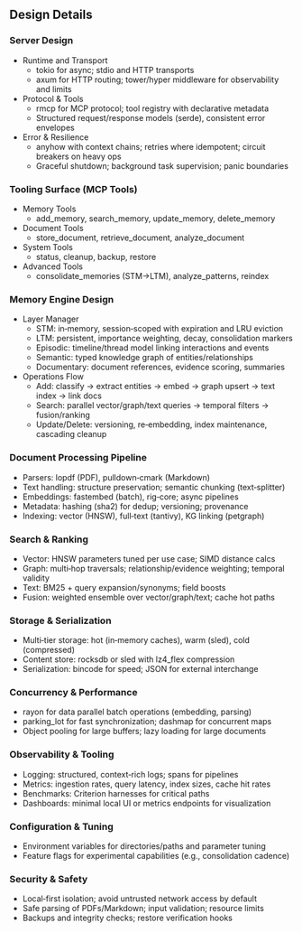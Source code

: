 ## Design Details

### Server Design

- Runtime and Transport
  - tokio for async; stdio and HTTP transports
  - axum for HTTP routing; tower/hyper middleware for observability and limits
- Protocol & Tools
  - rmcp for MCP protocol; tool registry with declarative metadata
  - Structured request/response models (serde), consistent error envelopes
- Error & Resilience
  - anyhow with context chains; retries where idempotent; circuit breakers on heavy ops
  - Graceful shutdown; background task supervision; panic boundaries

### Tooling Surface (MCP Tools)

- Memory Tools
  - add_memory, search_memory, update_memory, delete_memory
- Document Tools
  - store_document, retrieve_document, analyze_document
- System Tools
  - status, cleanup, backup, restore
- Advanced Tools
  - consolidate_memories (STM→LTM), analyze_patterns, reindex

### Memory Engine Design

- Layer Manager
  - STM: in‑memory, session‑scoped with expiration and LRU eviction
  - LTM: persistent, importance weighting, decay, consolidation markers
  - Episodic: timeline/thread model linking interactions and events
  - Semantic: typed knowledge graph of entities/relationships
  - Documentary: document references, evidence scoring, summaries
- Operations Flow
  - Add: classify → extract entities → embed → graph upsert → text index → link docs
  - Search: parallel vector/graph/text queries → temporal filters → fusion/ranking
  - Update/Delete: versioning, re‑embedding, index maintenance, cascading cleanup

### Document Processing Pipeline

- Parsers: lopdf (PDF), pulldown‑cmark (Markdown)
- Text handling: structure preservation; semantic chunking (text‑splitter)
- Embeddings: fastembed (batch), rig‑core; async pipelines
- Metadata: hashing (sha2) for dedup; versioning; provenance
- Indexing: vector (HNSW), full‑text (tantivy), KG linking (petgraph)

### Search & Ranking

- Vector: HNSW parameters tuned per use case; SIMD distance calcs
- Graph: multi‑hop traversals; relationship/evidence weighting; temporal validity
- Text: BM25 + query expansion/synonyms; field boosts
- Fusion: weighted ensemble over vector/graph/text; cache hot paths

### Storage & Serialization

- Multi‑tier storage: hot (in‑memory caches), warm (sled), cold (compressed)
- Content store: rocksdb or sled with lz4_flex compression
- Serialization: bincode for speed; JSON for external interchange

### Concurrency & Performance

- rayon for data parallel batch operations (embedding, parsing)
- parking_lot for fast synchronization; dashmap for concurrent maps
- Object pooling for large buffers; lazy loading for large documents

### Observability & Tooling

- Logging: structured, context‑rich logs; spans for pipelines
- Metrics: ingestion rates, query latency, index sizes, cache hit rates
- Benchmarks: Criterion harnesses for critical paths
- Dashboards: minimal local UI or metrics endpoints for visualization

### Configuration & Tuning

- Environment variables for directories/paths and parameter tuning
- Feature flags for experimental capabilities (e.g., consolidation cadence)

### Security & Safety

- Local‑first isolation; avoid untrusted network access by default
- Safe parsing of PDFs/Markdown; input validation; resource limits
- Backups and integrity checks; restore verification hooks
